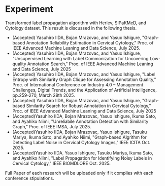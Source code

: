 # Experiment
Transformed label propagation algorithm with Herlev, SIPaKMeD, and Cytology dataset.
This result is discussed in the following thesis.

- (Accepted) Yasuhiro IIDA, Bojan Mrazovac, and Yasuo Ishigure, "Graph-based Annotation Reliability Estimation in Cervical Cytology," Proc. of IEEE Advanced Machine Leaning and Data Science, July 2025.
- (Accepted) Yasuhiro IIDA, Bojan Mrazovac, and Yasuo Ishigure, "Unsupervised Learning with Label Commonization for Uncovering Low-quality Annotation Search,"  Proc. of IEEE Advanced Machine Leaning and Data Science, July 2025 
- (Accepted) Yasuhiro IIDA, Bojan Mrazovac, and Yasuo Ishigure, "Label Entropy with Similarity Graph Clique for Assessing Annotation Quality,"
     Proc. of International Conference on Industry 4.0 – Management Challenges, Digital Trends, and the Application of Artificial Intelligence, pp.259-270, March 28th 2025.
- (Accepted) Yasuhiro IIDA, Bojan Mrazovac, and Yasuo Ishigure, "Graph-based Similarity Search for Robust Annotation in Cervical Cytology," Proc. of IEEE Advanced Machine Leaning and Data Science, July 2025 
- (Accepted)Yasuhiro IIDA, Bojan Mrazovac, Yasuo Ishigure, Ikuma Sato, and Ayahiko Niimi, "Unreliabile Annotation Detection with Similarity Graph," Proc. of IEEE IMSA, July 2025.
- (Accepted)Yasuhiro IIDA, Bojan Mrazovac, Yasuo Ishigure, Tasuku Mariya, Ikuma Sato, and Ayahiko Niimi, "Graph-based Algrithm for Detecting Label Noise in Cervical Cytology Images," IEEE ICITA Oct. 2025.
- (Accepted)Yasuhiro IIDA, Yasuo Ishigure, Tasuku Mariya, Ikuma Sato, and Ayahiko Niimi, "Label Propagation for Identifying Noisy Labels in Cervical Cytology," IEEE BIOMDLORE Oct. 2025.
  
Full Paper of each research will be uploaded only if it complies with each conference stipulations.
